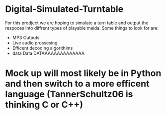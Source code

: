 # Digital-Simulated-Turntable
For this prodject we are hoping to simulate a turn table and output the respoces into diffrent types of playable meida. Some things to look for are:
- MP3 Outputs
- Live audio prossesing
- Efficent decoding algorithims
- data Data DATAAAAAAAAAAAAAA
# Mock up will most likely be in Python and then switch to a more efficent language (TannerSchultz06 is thinking C or C++)
